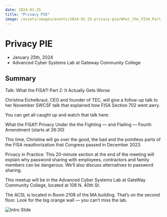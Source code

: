 ```yaml
---
date: 2024-01-25
title: "Privacy PIE"
image: /assets/images/events/2024-01-25-privacy-pie/What_the_FISA_Part_1_Cover_Image.PNG
---
```


# Privacy PIE

- January 25th, 2024
- Advanced Cyber Systems Lab at Gateway Community College

## Summary

Talk: What the FISA?! Part 2: It Actually Gets Worse

Christina Eichelkraut, CEO and founder of TEC, will give a follow-up talk to her November SWCSF talk that explained how FISA Section 702 went awry. 



You can get all caught up and watch that talk here:  

What the FISA?! Privacy Under the the Fighting — and Flailing — Fourth Amendment (starts at 26:30)


This time, Christina will go over the good, the bad and the pointless parts of the FISA reauthorization that Congress passed in December 2023. 

Privacy in Practice: This 20-minute section at the end of the meeting will explain why password sharing with employees, contractors and family members can be dangerous. We’ll also discuss alternatives to password sharing. 

This meetup will be in the Advanced Cyber Systems Lab at GateWay Community College, located at 108 N. 40th St. 

The ACSL is located in Room 2108 of the MA building. That’s on the second floor. Look for the big orange wall — you can’t miss the lab. 

![Intro Slide](/assets/images/events/2024-01-25-privacy-pie/What_the_FISA_Part_1_Cover_Image.PNG)
